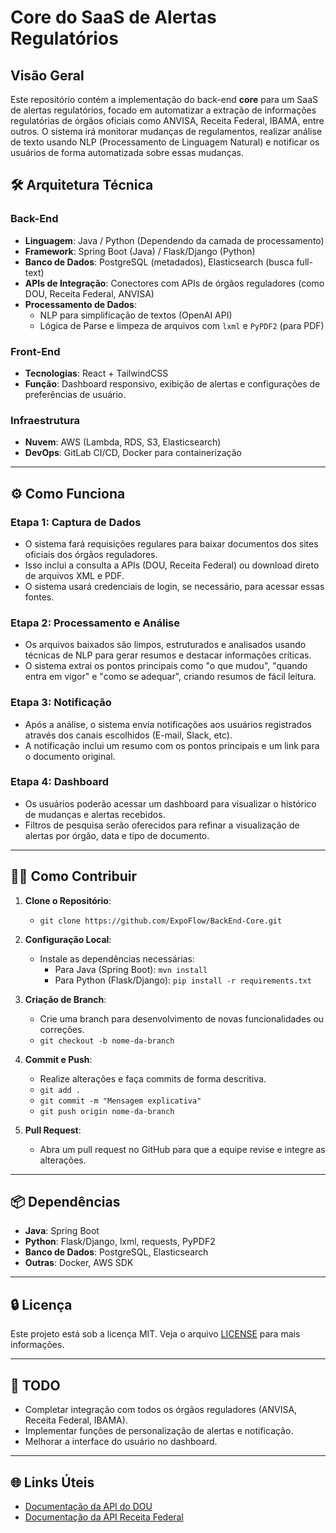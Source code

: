 # Core do SaaS de Alertas Regulatórios

## Visão Geral

Este repositório contém a implementação do back-end **core** para um SaaS de alertas regulatórios, focado em automatizar a extração de informações regulatórias de órgãos oficiais como ANVISA, Receita Federal, IBAMA, entre outros. O sistema irá monitorar mudanças de regulamentos, realizar análise de texto usando NLP (Processamento de Linguagem Natural) e notificar os usuários de forma automatizada sobre essas mudanças.

## 🛠 Arquitetura Técnica

### **Back-End**
- **Linguagem**: Java / Python (Dependendo da camada de processamento)
- **Framework**: Spring Boot (Java) / Flask/Django (Python)
- **Banco de Dados**: PostgreSQL (metadados), Elasticsearch (busca full-text)
- **APIs de Integração**: Conectores com APIs de órgãos reguladores (como DOU, Receita Federal, ANVISA)
- **Processamento de Dados**:
  - NLP para simplificação de textos (OpenAI API)
  - Lógica de Parse e limpeza de arquivos com `lxml` e `PyPDF2` (para PDF)

### **Front-End**
- **Tecnologias**: React + TailwindCSS
- **Função**: Dashboard responsivo, exibição de alertas e configurações de preferências de usuário.

### **Infraestrutura**
- **Nuvem**: AWS (Lambda, RDS, S3, Elasticsearch)
- **DevOps**: GitLab CI/CD, Docker para containerização

---

## ⚙️ Como Funciona

### Etapa 1: **Captura de Dados**
   - O sistema fará requisições regulares para baixar documentos dos sites oficiais dos órgãos reguladores.
   - Isso inclui a consulta a APIs (DOU, Receita Federal) ou download direto de arquivos XML e PDF.
   - O sistema usará credenciais de login, se necessário, para acessar essas fontes.

### Etapa 2: **Processamento e Análise**
   - Os arquivos baixados são limpos, estruturados e analisados usando técnicas de NLP para gerar resumos e destacar informações críticas.
   - O sistema extrai os pontos principais como "o que mudou", "quando entra em vigor" e "como se adequar", criando resumos de fácil leitura.

### Etapa 3: **Notificação**
   - Após a análise, o sistema envia notificações aos usuários registrados através dos canais escolhidos (E-mail, Slack, etc).
   - A notificação inclui um resumo com os pontos principais e um link para o documento original.

### Etapa 4: **Dashboard**
   - Os usuários poderão acessar um dashboard para visualizar o histórico de mudanças e alertas recebidos.
   - Filtros de pesquisa serão oferecidos para refinar a visualização de alertas por órgão, data e tipo de documento.

---

## 🧑‍💻 Como Contribuir

1. **Clone o Repositório**:
   - `git clone https://github.com/ExpoFlow/BackEnd-Core.git`
   
2. **Configuração Local**:
   - Instale as dependências necessárias:
     - Para Java (Spring Boot): `mvn install`
     - Para Python (Flask/Django): `pip install -r requirements.txt`
   
3. **Criação de Branch**:
   - Crie uma branch para desenvolvimento de novas funcionalidades ou correções.
   - `git checkout -b nome-da-branch`
   
4. **Commit e Push**:
   - Realize alterações e faça commits de forma descritiva.
   - `git add .`
   - `git commit -m "Mensagem explicativa"`
   - `git push origin nome-da-branch`
   
5. **Pull Request**:
   - Abra um pull request no GitHub para que a equipe revise e integre as alterações.

---

## 📦 Dependências

- **Java**: Spring Boot
- **Python**: Flask/Django, lxml, requests, PyPDF2
- **Banco de Dados**: PostgreSQL, Elasticsearch
- **Outras**: Docker, AWS SDK

---

## 🔒 Licença

Este projeto está sob a licença MIT. Veja o arquivo [LICENSE](LICENSE) para mais informações.

---

## 📝 TODO

- Completar integração com todos os órgãos reguladores (ANVISA, Receita Federal, IBAMA).
- Implementar funções de personalização de alertas e notificação.
- Melhorar a interface do usuário no dashboard.

---

## 🌐 Links Úteis

- [Documentação da API do DOU](https://www.dou.gov.br)
- [Documentação da API Receita Federal](https://www.receita.fazenda.gov.br)
